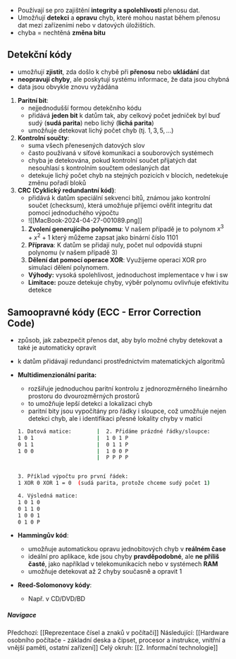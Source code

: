 - Používají se pro zajištění **integrity a spolehlivosti** přenosu dat.
- Umožňují **detekci** a **opravu** chyb, které mohou nastat během přenosu dat mezi zařízeními nebo v datových úložištích.
- chyba = nechtěná **změna bitu**

## Detekční kódy
- umožňují **zjistit**, zda došlo k chybě při **přenosu** nebo **ukládání** dat
- **neopravují chyby**, ale poskytují systému informace, že data jsou chybná
- data jsou obvykle znovu vyžádána
1. **Paritní bit**:
	- nejjednodušší formou detekčního kódu
	- přidává **jeden bit** k datům tak, aby celkový počet jedniček byl buď sudý (**sudá parita**) nebo lichý (**lichá parita**)
	- umožňuje detekovat lichý počet chyb (tj. $1, 3, 5, ...$)
2. **Kontrolní součty**:
	- suma všech přenesených datových slov
	- často používaná v síťové komunikaci a souborových systémech
	- chyba je detekována, pokud kontrolní součet přijatých dat nesouhlasí s kontrolním součtem odeslaných dat
	- detekuje lichý počet chyb na stejných pozicích v blocích, nedetekuje změnu pořadí bloků
1. **CRC (Cyklický redundantní kód)**:
	- přidává k datům speciální sekvenci bitů, známou jako kontrolní součet (checksum), která umožňuje příjemci ověřit integritu dat pomocí jednoduchého výpočtu
	- ![[MacBook-2024-04-27-001089.png]]
	1. **Zvolení generujícího polynomu**: V našem případě je to polynom $x^{3} + x^{2} + 1$ který můžeme zapsat jako binární číslo $1101$
	2. **Příprava**: K datům se přidají nuly, počet nul odpovídá stupni polynomu (v našem případě $3$)
	3. **Dělení dat pomocí operace XOR**: Využijeme operaci XOR pro simulaci dělení polynomem.
	- **Výhody:** vysoká spolehlivost, jednoduchost implementace v hw i sw
	- **Limitace:** pouze detekuje chyby, výběr polynomu ovlivňuje efektivitu detekce

## Samoopravné kódy (ECC - Error Correction Code)
- způsob, jak zabezpečit přenos dat, aby bylo možné chyby detekovat  a také je automaticky opravit
- k datům přidávají redundanci prostřednictvím matematických algoritmů
- **Multidimenzionální parita:**
	- rozšiřuje jednoduchou paritní kontrolu z jednorozměrného lineárního prostoru do dvourozměrných prostorů
	- to umožňuje lepší detekci a lokalizaci chyb
	- paritní bity jsou vypočítány pro řádky i sloupce, což umožňuje nejen detekci chyb, ale i identifikaci přesné lokality chyby v matici
	```bash
	1. Datová matice:        |  2. Přidáme prázdné řádky/sloupce:
	1 0 1                    |  1 0 1 P
	0 1 1                    |  0 1 1 P
	1 0 0                    |  1 0 0 P
							 |  P P P P
	
	
	3. Příklad výpočtu pro první řádek:
	1 XOR 0 XOR 1 = 0  (sudá parita, protože chceme sudý počet 1)
	
	4. Výsledná matice:
	1 0 1 0
	0 1 1 0
	1 0 0 1
	0 1 0 P
	```

- **Hammingův kód**:
	- umožňuje automatickou opravu jednobitových chyb v **reálném čase**
	- ideální pro aplikace, kde jsou chyby **pravděpodobné**, ale **ne příliš časté**, jako například v telekomunikacích nebo v systémech **RAM**
	- umožňuje detekovat až 2 chyby současně a opravit 1
- **Reed-Solomonovy kódy**:
	- Např. v CD/DVD/BD

##### Navigace
Předchozí:  [[Reprezentace čísel a znaků v počítači]]
Následující: [[Hardware osobního počítače - základní deska a čipset, procesor a instrukce, vnitřní a vnější paměti, ostatní zařízení]]
Celý okruh: [[2. Informační technologie]]
